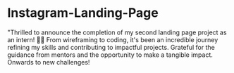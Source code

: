 # Instagram-Landing-Page
"Thrilled to announce the completion of my second landing page project as an intern! 🚀✨ From wireframing to coding, it's been an incredible journey refining my skills and contributing to impactful projects. Grateful for the guidance from mentors and the opportunity to make a tangible impact. Onwards to new challenges! 
